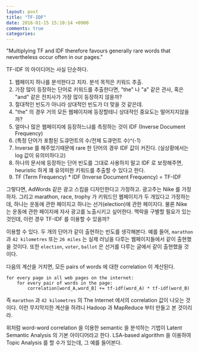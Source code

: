 ```yaml
---
layout: post
title: "TF-IDF"
date: 2016-01-15 15:10:14 +0900
comments: true
categories: 
---
```


"Multiplying TF and IDF therefore favours generally rare words that nevertheless occur often in our pages."

TF-IDF 의 아이디어는 사실 단순하다.

1. 웹페이지 하나를 분석한다고 치자. 분석 목적은 키워드 추출.
2. 가장 많이 등장하는 단어로 키워드를 추출한다면, "the" 나 "a" 같은 관사, 혹은 "and" 같은 전치사가 가장 많이 등장하지 않을까?
3. 절대적인 빈도가 아니라 상대적인 빈도가 더 맞을 것 같은데.
4. "the" 의 경우 거의 모든 웹페이지에 등장할테니 상대적인 중요도는 떨어지지않을까?
5. 얼마나 많은 웹페이지에 등장하느냐를 측정하는 것이 IDF (Inverse Document Frequency)
6. (특정 단어가 포함된 도큐먼트의 수/전체 도큐먼트 수)^(-1)
7. Inverse 를 해주었기때문에 rare 한 단어의 경우 IDF 값이 커진다. (실상황에서는 log 값이 유의미하다고)
8. 하나의 문서에 등장하는 단어 빈도를 그대로 사용하지 말고 IDF 로 보정해주면, heuristic 하게 꽤 유의미한 키워드를 추출할 수 있다고 한다.
9. TF (Term Frequency) * IDF (Inverse Document Frequency) = TF-IDF

그렇다면, AdWords 같은 광고 스킴을 디자인한다고 가정하고. 광고주는 Nike 를 가정하자. 그리고 marathon, race, trophy 가 키워드인 웹페이지가 두 개있다고 가정하는데, 하나는 운동에 관한 페이지고 하나는 선거(election)에 관한 페이지다. 물론 Nike 는 운동에 관한 페이지에 자사 광고를 노출시키고 싶어한다. 맥락을 구별할 필요가 있는 것인데, 이런 경우 TF-IDF 를 이용할 수 있을까?

이용할 수 있다. 두 개의 단어가 같이 출현하는 빈도를 생각해본다. 예를 들어, `marathon` 과 `42 kilometres` 또는 `26 miles` 는 실제 러닝을 다루는 웹페이지들에서 같이 출현했을 것이다. 또한 `election`, `voter`, `ballot` 은 선거를 다루는 글에서 같이 출현했을 것이다.

다음의 계산을 거치면, 모든 pairs of words 에 대한 correlation 이 계산된다.

```
for every page in all web pages on the internet:
    for every pair of words in the page:
        correlation[word_A,word_B] += tf-idf(word_A) * tf-idf(word_B)
```        

즉 `marathon` 과 `42 kilometres` 의 The Internet 에서의 correlation 값이 나오는 것이다. 이런 무지막지한 계산을 하려니 Hadoop 과 MapReduce 부터 만들고 본 것이리라.

위처럼 word-word correlation 을 이용한 semantic 을 분석하는 기법이 Latent Semantic Analysis 의 기본 아이디어라고 한다. LSA-based algorithm 을 이용하여 Topic Analysis 를 할 수가 있는데, 그 예를 들어본다.

